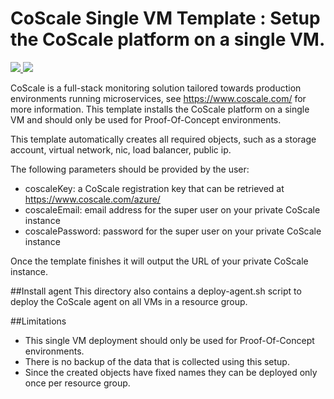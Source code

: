 # CoScale Single VM Template : Setup the CoScale platform on a single VM.

<a href="https://portal.azure.com/#create/Microsoft.Template/uri/https%3A%2F%2Fraw.githubusercontent.com%2FTVDKoni%2Fazure-quickstart-templates%2Fmaster%2Fcoscale-dev-env%2Fazuredeploy.json" target="_blank">
    <img src="http://azuredeploy.net/deploybutton.png"/>
</a>
<a href="http://armviz.io/#/?load=https%3A%2F%2Fraw.githubusercontent.com%2FTVDKoni%2Fazure-quickstart-templates%2Fmaster%2Fcoscale-dev-env%2Fazuredeploy.json" target="_blank">
    <img src="http://armviz.io/visualizebutton.png"/>
</a>

CoScale is a full-stack monitoring solution tailored towards production environments running microservices, see https://www.coscale.com/ for more information.
This template installs the CoScale platform on a single VM and should only be used for Proof-Of-Concept environments.

This template automatically creates all required objects, such as a storage account, virtual network, nic, load balancer, public ip.

The following parameters should be provided by the user:
* coscaleKey: a CoScale registration key that can be retrieved at https://www.coscale.com/azure/
* coscaleEmail: email address for the super user on your private CoScale instance
* coscalePassword: password for the super user on your private CoScale instance

Once the template finishes it will output the URL of your private CoScale instance.

##Install agent
This directory also contains a deploy-agent.sh script to deploy the CoScale agent on all VMs in a resource group.

##Limitations
- This single VM deployment should only be used for Proof-Of-Concept environments.
- There is no backup of the data that is collected using this setup.
- Since the created objects have fixed names they can be deployed only once per resource group.
